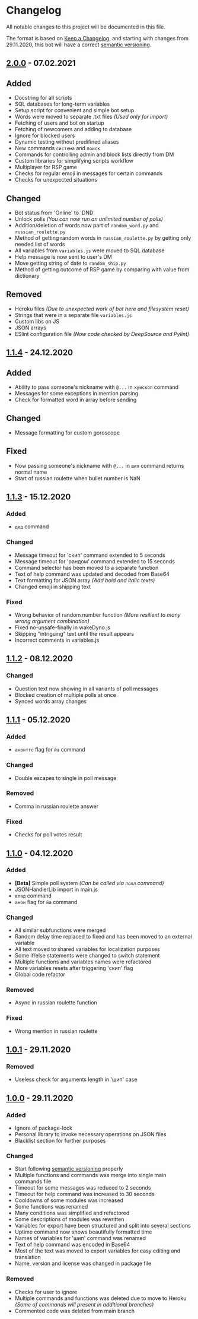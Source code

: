 # Changelog

All notable changes to this project will be documented in this file.

The format is based on [Keep a Changelog](https://keepachangelog.com/en/1.0.0/), and starting with changes from 29.11.2020, this bot will have a correct [semantic versioning](https://semver.org/spec/v2.0.0.html).

## [2.0.0] - 07.02.2021

## Added

- Docstring for all scripts
- SQL databases for long-term variables
- Setup script for convenient and simple bot setup
- Words were moved to separate .txt files *(Used only for import)*
- Fetching of users and bot on startup
- Fetching of newcomers and adding to database
- Ignore for blocked users
- Dynamic testing without predifined aliases
- New commands `система` and `поиск`
- Сommands for controlling admin and block lists directly from DM
- Custom libraries for simplifying scripts workflow
- Multiplayer for RSP game
- Checks for regular emoji in messages for certain commands
- Checks for unexpected situations

## Changed

- Bot status from 'Online' to 'DND'
- Unlock polls *(You can now run an unlimited number of polls)*
- Addition/deletion of words now part of `random_word.py` and `russian_roulette.py`
- Method of getting random words in `russian_roulette.py` by getting only needed list of words
- All variables from `variables.js` were moved to SQL database
- Help message is now sent to user's DM
- Move getting string of date to `random_ship.py`
- Method of getting outcome of RSP game by comparing with value from dictionary

## Removed

- Heroku files *(Due to unexpected work of bot here and filesystem reset)*
- Strings that were in a separate file `variables.js`
- Custom libs on JS
- JSON arrays
- ESlint configuration file *(Now code checked by DeepSource and Pylint)*

## [1.1.4] - 24.12.2020

## Added

- Ability to pass someone's nickname with `@...` in `хуископ` command
- Messages for some exceptions in mention parsing
- Check for formatted word in array before sending

## Changed

- Message formatting for custom goroscope

## Fixed

- Now passing someone's nickname with `@...` in `шип` command returns normal name
- Start of russian roulette when bullet number is NaN

## [1.1.3] - 15.12.2020

### Added

- `дед` command

### Changed

- Message timeout for 'скип' command extended  to 5 seconds
- Message timeout for 'рандом' command extended to 15 seconds
- Command selector has been moved to a separate function
- Text of help command was updated and decoded from Base64
- Text formatting for JSON array *(Add bold and italic texts)*
- Changed emoji in shipping text

### Fixed

- Wrong behavior of random number function *(More resilient to many wrong argument combination)*
- Fixed no-unsafe-finally in wakeDyno.js
- Skipping "intriguing" text until the result appears
- Incorrect comments in variables.js

## [1.1.2] - 08.12.2020

### Changed

- Question text now showing in all variants of poll messages
- Blocked creation of multiple polls at once
- Synced words array changes

## [1.1.1] - 05.12.2020

### Added

- `анонттс` flag for `йа` command

### Changed

- Double escapes to single in poll message

### Removed

- Comma in russian roulette answer

### Fixed

- Checks for poll votes result

## [1.1.0] - 04.12.2020

### Added

- **[Beta]** Simple poll system *(Can be called via `полл` command)*
- JSONHandlerLib import in main.js
- `влад` command
- `анон` flag for `йа` command

### Changed

- All similar subfunctions were merged
- Random delay time replaced to fixed and has been moved to an external variable
- All text moved to shared variables for localization purposes
- Some if/else statements were changed to switch statement
- Multiple functions and variables names were refactored
- More variables resets after triggering 'скип' flag
- Global code refactor

### Removed

- Async in russian roulette function

### Fixed

- Wrong mention in russian roulette

## [1.0.1] - 29.11.2020

### Removed

- Useless check for arguments length in 'шип' case

## [1.0.0] - 29.11.2020

### Added

- Ignore of package-lock
- Personal library to invoke necessary operations on JSON files
- Blacklist section for further purposes

### Changed

- Start following [semantic versioning](https://semver.org/spec/v2.0.0.html) properly
- Multiple functions and commands was merge into single main commands file
- Timeout for some messages was reduced to 2 seconds
- Timeout for help command was increased to 30 seconds
- Cooldowns of some modules was increased
- Some functions was renamed
- Many conditions was simplified and refactored
- Some descriptions of modules was rewritten
- Variables for export have been structured and split into several sections
- Uptime command now shows beautifully formatted time
- Names of variables for 'шип' command was renamed
- Text of help command was encoded in Base64
- Most of the text was moved to export variables for easy editing and translation
- Name, version and license was changed in package file

### Removed

- Checks for user to ignore
- Multiple commands and functions was deleted due to move to Heroku *(Some of commands will present in additional branches)*
- Commented code was deleted from main branch

[2.0.0]: https://github.com/SecondThundeR/secondthunder-py-bot/compare/v1.1.4...v2.0.0
[1.1.4]: https://github.com/SecondThundeR/secondthunder-py-bot/compare/v1.1.3...v1.1.4
[1.1.3]: https://github.com/SecondThundeR/secondthunder-py-bot/compare/v1.1.2...v1.1.3
[1.1.2]: https://github.com/SecondThundeR/secondthunder-py-bot/compare/v1.1.1...v1.1.2
[1.1.1]: https://github.com/SecondThundeR/secondthunder-py-bot/compare/v1.1.0...v1.1.1
[1.1.0]: https://github.com/SecondThundeR/secondthunder-py-bot/compare/v1.0.1...v1.1.0
[1.0.1]: https://github.com/SecondThundeR/secondthunder-py-bot/compare/v1.0.0...v1.0.1
[1.0.0]: https://github.com/SecondThundeR/secondthunder-py-bot/compare/v0.9.9...v1.0.0
